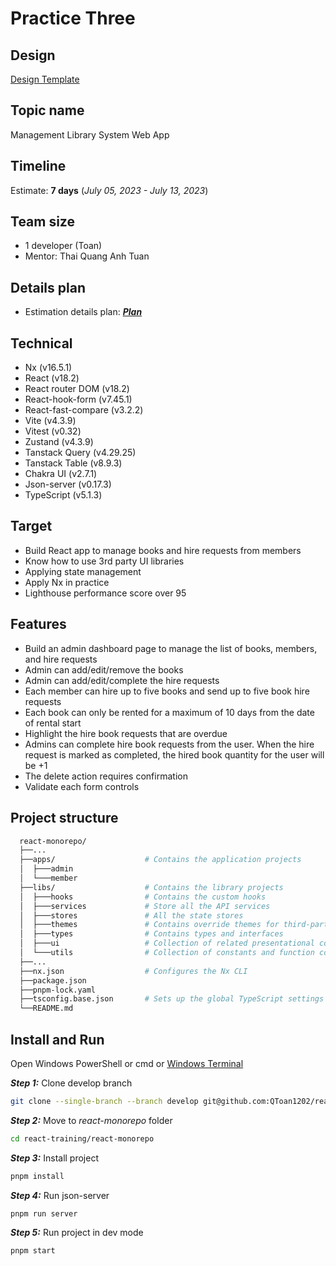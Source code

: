 # Practice Three

## Design

[Design Template](https://www.libib.com/)

## Topic name

Management Library System Web App

## Timeline

Estimate: **7 days** (_July 05, 2023 - July 13, 2023_)

## Team size

- 1 developer (Toan)
- Mentor: Thai Quang Anh Tuan

## Details plan

- Estimation details plan: [**_Plan_**](https://docs.google.com/document/d/108l2Gj7QP58zyw1Udef9UL6NE2JhJNCf/edit?usp=sharing&ouid=106375431505893946552&rtpof=true&sd=true)

## Technical

- Nx (v16.5.1)
- React (v18.2)
- React router DOM (v18.2)
- React-hook-form (v7.45.1)
- React-fast-compare (v3.2.2)
- Vite (v4.3.9)
- Vitest (v0.32)
- Zustand (v4.3.9)
- Tanstack Query (v4.29.25)
- Tanstack Table (v8.9.3)
- Chakra UI (v2.7.1)
- Json-server (v0.17.3)
- TypeScript (v5.1.3)

## Target

- Build React app to manage books and hire requests from members
- Know how to use 3rd party UI libraries
- Applying state management
- Apply Nx in practice
- Lighthouse performance score over 95

## Features

- Build an admin dashboard page to manage the list of books, members, and hire requests
- Admin can add/edit/remove the books
- Admin can add/edit/complete the hire requests
- Each member can hire up to five books and send up to five book hire requests
- Each book can only be rented for a maximum of 10 days from the date of rental start
- Highlight the hire book requests that are overdue
- Admins can complete hire book requests from the user. When the hire request is marked as completed, the hired book quantity for the user will be +1
- The delete action requires confirmation
- Validate each form controls

## Project structure
```bash
  react-monorepo/
  ├──...
  ├──apps/                    # Contains the application projects
  │  ├───admin                
  │  └───member               
  ├──libs/                    # Contains the library projects
  │  ├───hooks                # Contains the custom hooks
  │  ├───services             # Store all the API services
  │  ├───stores               # All the state stores
  │  ├───themes               # Contains override themes for third-party UI lib
  │  ├───types                # Contains types and interfaces 
  │  ├───ui                   # Collection of related presentational components
  │  └───utils                # Collection of constants and function commonly used
  ├──...
  ├──nx.json                  # Configures the Nx CLI
  ├──package.json
  ├──pnpm-lock.yaml
  ├──tsconfig.base.json       # Sets up the global TypeScript settings and creates aliases
  └──README.md
```
## Install and Run

Open Windows PowerShell or cmd or [Windows Terminal](https://www.microsoft.com/en-gb/p/windows-terminal/9n0dx20hk701?rtc=1&activetab=pivot:overviewtab)

**_Step 1:_** Clone develop branch

```bash
git clone --single-branch --branch develop git@github.com:QToan1202/react-training.git
```

**_Step 2:_** Move to _react-monorepo_ folder

```bash
cd react-training/react-monorepo
```

**_Step 3:_** Install project

```bash
pnpm install
```

**_Step 4:_** Run json-server

```bash
pnpm run server
```

**_Step 5:_** Run project in dev mode

```bash
pnpm start
```
